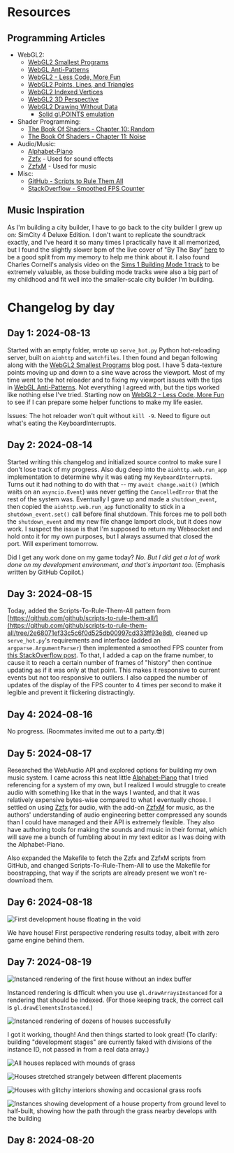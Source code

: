 
# Resources

## Programming Articles

* WebGL2:
    * [WebGL2 Smallest Programs](https://webgl2fundamentals.org/webgl/lessons/webgl-smallest-programs.html)
    * [WebGL Anti-Patterns](https://webgl2fundamentals.org/webgl/lessons/webgl-anti-patterns.html)
    * [WebGL2 - Less Code, More Fun](https://webgl2fundamentals.org/webgl/lessons/webgl-less-code-more-fun.html)
    * [WebGL2 Points, Lines, and Triangles](https://webgl2fundamentals.org/webgl/lessons/webgl-points-lines-triangles.html)
    * [WebGL2 Indexed Vertices](https://webgl2fundamentals.org/webgl/lessons/webgl-indexed-vertices.html)
    * [WebGL2 3D Perspective](https://webgl2fundamentals.org/webgl/lessons/webgl-3d-perspective.html)
    * [WebGL2 Drawing Without Data](https://webgl2fundamentals.org/webgl/lessons/webgl-drawing-without-data.html)
        * [Solid gl.POINTS emulation](https://jsgist.org/?src=6306857bfd65adbdcd54b0051d441935)
* Shader Programming:
    * [The Book Of Shaders - Chapter 10: Random](https://thebookofshaders.com/10/)
    * [The Book Of Shaders - Chapter 11: Noise](https://thebookofshaders.com/11/)
* Audio/Music:
    * [Alphabet-Piano](https://xem.github.io/alphabet-piano/)
    * [Zzfx](https://github.com/KilledByAPixel/ZzFX) - Used for sound effects
    * [ZzfxM](https://github.com/keithclark/ZzFXM) - Used for music
* Misc:
    * [GitHub - Scripts to Rule Them All](https://github.com/github/scripts-to-rule-them-all/tree/2e68071ef33c5c6f0d525db00997cd333ff93e8d)
    * [StackOverflow - Smoothed FPS Counter](https://stackoverflow.com/a/7796547/9157179)

## Music Inspiration

As I'm building a city builder, I have to go back to the city builder I grew up on: SimCity 4 Deluxe Edition. I don't want to replicate the soundtrack exactly, and I've heard it so many times I practically have it all memorized, but I found the slightly slower bpm of the live cover of "By The Bay" [here](https://www.youtube.com/watch?v=qR4IIKbRflQ) to be a good split from my memory to help me think about it. I also found Charles Cornell's analysis video on the [Sims 1 Building Mode 1 track](https://www.youtube.com/watch?v=IJMds3jT7c8) to be extremely valuable, as those building mode tracks were also a big part of my childhood and fit well into the smaller-scale city builder I'm building.

# Changelog by day

## Day 1: 2024-08-13

Started with an empty folder, wrote up `serve_hot.py` Python hot-reloading server, built on `aiohttp` and `watchfiles`. I then found and began following along with the [WebGL2 Smallest Programs](https://webgl2fundamentals.org/webgl/lessons/webgl-smallest-programs.html) blog post. I have 5 data-texture points moving up and down to a sine wave across the viewport. Most of my time went to the hot reloader and to fixing my viewport issues with the tips in [WebGL Anti-Patterns](https://webgl2fundamentals.org/webgl/lessons/webgl-anti-patterns.html). Not everything I agreed with, but the tips worked like nothing else I've tried. Starting now on [WebGL2 - Less Code, More Fun](https://webgl2fundamentals.org/webgl/lessons/webgl-less-code-more-fun.html) to see if I can prepare some helper functions to make my life easier.

Issues: The hot reloader won't quit without `kill -9`. Need to figure out what's eating the KeyboardInterrupts.

## Day 2: 2024-08-14

Started writing this changelog and initialized source control to make sure I don't lose track of my progress. Also dug deep into the `aiohttp.web.run_app` implementation to determine why it was eating my `KeyboardInterrupt`s. Turns out it had nothing to do with that -- my `await change.wait()` (which waits on an `asyncio.Event`) was never getting the `CancelledError` that the rest of the system was. Eventually I gave up and made a `shutdown_event`, then copied the `aiohttp.web.run_app` functionality to stick in a `shutdown_event.set()` call before final shutdown. This forces me to poll both the `shutdown_event` and my new file change lamport clock, but it does now work. I suspect the issue is that I'm supposed to return my Websocket and hold onto it for my own purposes, but I always assumed that closed the port. Will experiment tomorrow.

Did I get any work done on my game today? _No. But I did get a lot of work done on my development environment, and that's important too._ (Emphasis written by GitHub Copilot.)

## Day 3: 2024-08-15

Today, added the Scripts-To-Rule-Them-All pattern from [https://github.com/github/scripts-to-rule-them-all/](https://github.com/github/scripts-to-rule-them-all/tree/2e68071ef33c5c6f0d525db00997cd333ff93e8d), cleaned up `serve_hot.py`'s requirements and interface (added an `argparse.ArgumentParser`) then implemented a smoothed FPS counter from [this StackOverflow post](https://stackoverflow.com/a/7796547/9157179). To that, I added a cap on the frame number, to cause it to reach a certain number of frames of "history" then continue updating as if it was only at that point. This makes it responsive to current events but not too responsive to outliers. I also capped the number of updates of the display of the FPS counter to 4 times per second to make it legible and prevent it flickering distractingly.

## Day 4: 2024-08-16

No progress. (Roommates invited me out to a party.😎)

## Day 5: 2024-08-17

Researched the WebAudio API and explored options for building my own music system. I came across this neat little [Alphabet-Piano](https://xem.github.io/alphabet-piano/) that I tried referencing for a system of my own, but I realized I would struggle to create audio with something like that in the ways I wanted, and that it was relatively expensive bytes-wise compared to what I eventually chose. I settled on using [Zzfx](https://github.com/KilledByAPixel/ZzFX) for audio, with the add-on [ZzfxM](https://github.com/keithclark/ZzFXM) for music, as the authors' understanding of audio engineering better compressed any sounds than I could have managed and their API is extremely flexible. They also have authoring tools for making the sounds and music in their format, which will save me a bunch of fumbling about in my text editor as I was doing with the Alphabet-Piano.

Also expanded the Makefile to fetch the Zzfx and ZzfxM scripts from GitHub, and changed Scripts-To-Rule-Them-All to use the Makefile for boostrapping, that way if the scripts are already present we won't re-download them.

## Day 6: 2024-08-18

![First development house floating in the void](dev_screenshots/day6_house.png)

We have house! First perspective rendering results today, albeit with zero game engine behind them.

## Day 7: 2024-08-19

![Instanced rendering of the first house without an index buffer](dev_screenshots/day7_scrambled_instances.png)

Instanced rendering is difficult when you use `gl.drawArraysInstanced` for a rendering that should be indexed. (For those keeping track, the correct call is `gl.drawElementsInstanced`.)

![Instanced rendering of dozens of houses successfully](dev_screenshots/day7_successful_instances.png)

I got it working, though! And then things started to look great! (To clarify: building "development stages" are currently faked with divisions of the instance ID, not passed in from a real data array.)

![All houses replaced with mounds of grass](dev_screenshots/day7_shader_bugs_are_fun.png)

![Houses stretched strangely between different placements](dev_screenshots/day7_development_stage_exploration.png)

![Houses with glitchy interiors showing and occasional grass roofs](dev_screenshots/day7_grass_roofs.png)

![Instances showing development of a house property from ground level to half-built, showing how the path through the grass nearby develops with the building](dev_screenshots/day7_dynamic_path_growth.png)

## Day 8: 2024-08-20